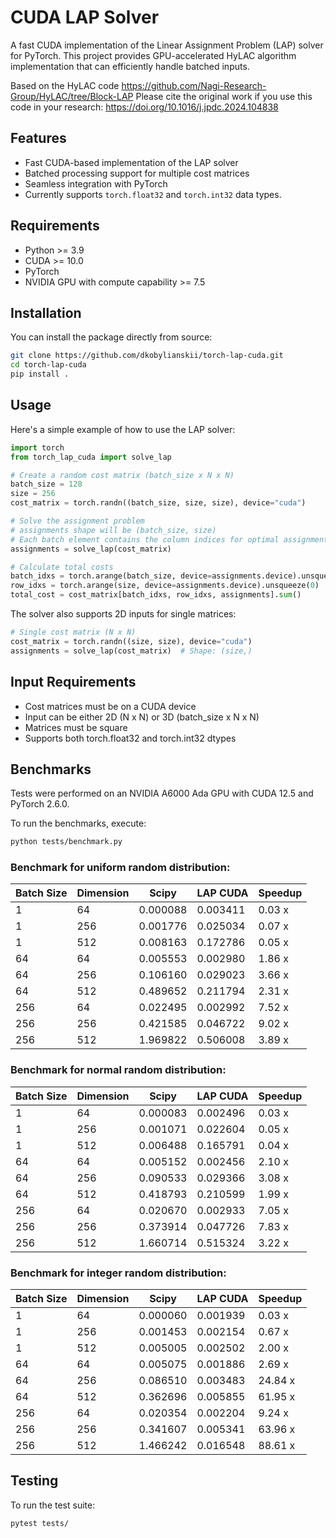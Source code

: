 # CUDA LAP Solver

A fast CUDA implementation of the Linear Assignment Problem (LAP) solver for PyTorch. This project provides GPU-accelerated HyLAC algorithm implementation that can efficiently handle batched inputs.

Based on the HyLAC code https://github.com/Nagi-Research-Group/HyLAC/tree/Block-LAP
Please cite the original work if you use this code in your research:  https://doi.org/10.1016/j.jpdc.2024.104838 

## Features

- Fast CUDA-based implementation of the LAP solver 
- Batched processing support for multiple cost matrices
- Seamless integration with PyTorch
- Currently supports `torch.float32` and `torch.int32` data types.

## Requirements

- Python >= 3.9
- CUDA >= 10.0
- PyTorch
- NVIDIA GPU with compute capability >= 7.5

## Installation

You can install the package directly from source:

```bash
git clone https://github.com/dkobylianskii/torch-lap-cuda.git
cd torch-lap-cuda
pip install .
```

## Usage

Here's a simple example of how to use the LAP solver:

```python
import torch
from torch_lap_cuda import solve_lap

# Create a random cost matrix (batch_size x N x N)
batch_size = 128
size = 256
cost_matrix = torch.randn((batch_size, size, size), device="cuda")

# Solve the assignment problem
# assignments shape will be (batch_size, size)
# Each batch element contains the column indices for optimal assignment
assignments = solve_lap(cost_matrix)

# Calculate total costs
batch_idxs = torch.arange(batch_size, device=assignments.device).unsqueeze(1)
row_idxs = torch.arange(size, device=assignments.device).unsqueeze(0)
total_cost = cost_matrix[batch_idxs, row_idxs, assignments].sum()
```

The solver also supports 2D inputs for single matrices:

```python
# Single cost matrix (N x N)
cost_matrix = torch.randn((size, size), device="cuda")
assignments = solve_lap(cost_matrix)  # Shape: (size,)
```

## Input Requirements

- Cost matrices must be on a CUDA device
- Input can be either 2D (N x N) or 3D (batch_size x N x N) 
- Matrices must be square
- Supports both torch.float32 and torch.int32 dtypes

## Benchmarks

Tests were performed on an NVIDIA A6000 Ada GPU with CUDA 12.5 and PyTorch 2.6.0.

To run the benchmarks, execute:

```bash
python tests/benchmark.py
```

### Benchmark for uniform random distribution:

| Batch Size | Dimension  |    Scipy     |   LAP CUDA   | Speedup  |
|------------|------------|--------------|--------------|----------|
|     1      |     64     |   0.000088   |   0.003411   |  0.03  x |
|     1      |    256     |   0.001776   |   0.025034   |  0.07  x |
|     1      |    512     |   0.008163   |   0.172786   |  0.05  x |
|     64     |     64     |   0.005553   |   0.002980   |  1.86  x |
|     64     |    256     |   0.106160   |   0.029023   |  3.66  x |
|     64     |    512     |   0.489652   |   0.211794   |  2.31  x |
|    256     |     64     |   0.022495   |   0.002992   |  7.52  x |
|    256     |    256     |   0.421585   |   0.046722   |  9.02  x |
|    256     |    512     |   1.969822   |   0.506008   |  3.89  x |

### Benchmark for normal random distribution:

| Batch Size | Dimension  |    Scipy     |   LAP CUDA   | Speedup  |
|------------|------------|--------------|--------------|----------|
|     1      |     64     |   0.000083   |   0.002496   |  0.03  x |
|     1      |    256     |   0.001071   |   0.022604   |  0.05  x |
|     1      |    512     |   0.006488   |   0.165791   |  0.04  x |
|     64     |     64     |   0.005152   |   0.002456   |  2.10  x |
|     64     |    256     |   0.090533   |   0.029366   |  3.08  x |
|     64     |    512     |   0.418793   |   0.210599   |  1.99  x |
|    256     |     64     |   0.020670   |   0.002933   |  7.05  x |
|    256     |    256     |   0.373914   |   0.047726   |  7.83  x |
|    256     |    512     |   1.660714   |   0.515324   |  3.22  x |

### Benchmark for integer random distribution:

| Batch Size | Dimension  |    Scipy     |   LAP CUDA   | Speedup  |
|------------|------------|--------------|--------------|----------|
|     1      |     64     |   0.000060   |   0.001939   |  0.03  x |
|     1      |    256     |   0.001453   |   0.002154   |  0.67  x |
|     1      |    512     |   0.005005   |   0.002502   |  2.00  x |
|     64     |     64     |   0.005075   |   0.001886   |  2.69  x |
|     64     |    256     |   0.086510   |   0.003483   |  24.84 x |
|     64     |    512     |   0.362696   |   0.005855   |  61.95 x |
|    256     |     64     |   0.020354   |   0.002204   |  9.24  x |
|    256     |    256     |   0.341607   |   0.005341   |  63.96 x |
|    256     |    512     |   1.466242   |   0.016548   |  88.61 x |

## Testing

To run the test suite:

```bash
pytest tests/
```